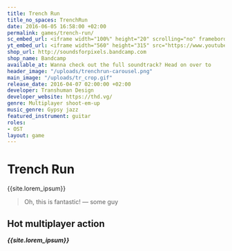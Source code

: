 ```yaml
---
title: Trench Run
title_no_spaces: TrenchRun
date: 2016-06-05 16:58:00 +02:00
permalink: games/trench-run/
sc_embed_url: <iframe width="100%" height="20" scrolling="no" frameborder="no" src="https://w.soundcloud.com/player/?url=https%3A//api.soundcloud.com/tracks/249867696&amp;color=ff5500&amp;inverse=false&amp;auto_play=false&amp;show_user=true"></iframe>
yt_embed_url: <iframe width="560" height="315" src="https://www.youtube.com/embed/czUTZbRZ6ec" frameborder="0" allowfullscreen></iframe>
shop_url: http://soundsforpixels.bandcamp.com
shop_name: Bandcamp
available_at: Wanna check out the full soundtrack? Head on over to
header_image: "/uploads/trenchrun-carousel.png"
main_image: "/uploads/tr_crop.gif"
release_date: 2016-04-07 02:00:00 +02:00
developer: Transhuman Design
developer_website: https://thd.vg/
genre: Multiplayer shoot-em-up
music_genre: Gypsy jazz
featured_instrument: guitar
roles:
- OST
layout: game
---
```


# Trench Run
{{site.lorem_ipsum}}
>Oh, this is fantastic! — some guy

## Hot multiplayer action
***{{site.lorem_ipsum}}***
